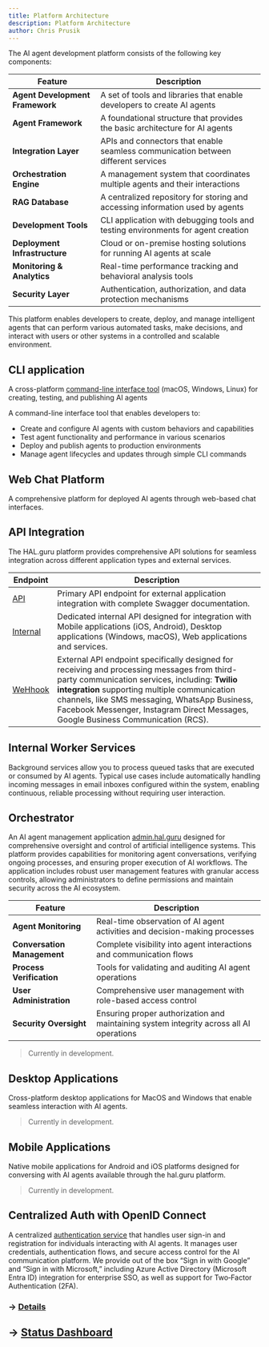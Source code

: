 ```yaml
---
title: Platform Architecture
description: Platform Architecture
author: Chris Prusik
---
```


The AI agent development platform consists of the following key components:

| Feature                         | Description |
|---------------------------------|-------------|
| **Agent Development Framework** | A set of tools and libraries that enable developers to create AI agents |
| **Agent Framework**             | A foundational structure that provides the basic architecture for AI agents |
| **Integration Layer**           | APIs and connectors that enable seamless communication between different services |
| **Orchestration Engine**        | A management system that coordinates multiple agents and their interactions |
| **RAG Database**                | A centralized repository for storing and accessing information used by agents |
| **Development Tools**           | CLI application with debugging tools and testing environments for agent creation |
| **Deployment Infrastructure**   | Cloud or on-premise hosting solutions for running AI agents at scale |
| **Monitoring & Analytics**      | Real-time performance tracking and behavioral analysis tools |
| **Security Layer**              | Authentication, authorization, and data protection mechanisms |

This platform enables developers to create, deploy, and manage intelligent agents that can perform various automated tasks, make decisions, and interact with users or other systems in a controlled and scalable environment.

## CLI application 

A cross-platform [command-line interface tool](../cli/index.md) (macOS, Windows, Linux) for creating, testing, and publishing AI agents

A command-line interface tool that enables developers to:
- Create and configure AI agents with custom behaviors and capabilities
- Test agent functionality and performance in various scenarios
- Deploy and publish agents to production environments
- Manage agent lifecycles and updates through simple CLI commands

<!-- [Hal.guru CLI](../images/halguru-cli.png) -->

## Web Chat Platform

A comprehensive platform for deployed AI agents through web-based chat interfaces.

## API Integration

The HAL.guru platform provides comprehensive API solutions for seamless 
integration across different application types and external services.

| Endpoint                               | Description |
|----------------------------------------|-------------|
| [API](https://api.hal.guru/swagger/)   | Primary API endpoint for external application integration with complete Swagger documentation. |
| [Internal](https://internal.hal.guru/) | Dedicated internal API designed for integration with Mobile applications (iOS, Android), Desktop applications (Windows, macOS), Web applications and services. |
| [WeHhook](https://webhook.hal.guru)    | External API endpoint specifically designed for receiving and processing messages from third-party communication services, including: **Twilio integration** supporting multiple communication channels, like SMS messaging, WhatsApp Business, Facebook Messenger, Instagram Direct Messages, Google Business Communication (RCS). |

## Internal Worker Services

Background services allow you to process queued tasks that are executed 
or consumed by AI agents. Typical use cases include automatically handling 
incoming messages in email inboxes configured within the system, 
enabling continuous, reliable processing without requiring user interaction.

## Orchestrator

An AI agent management application [admin.hal.guru](https://admin.hal.guru) 
designed for comprehensive oversight and control of artificial intelligence systems. 
This platform provides capabilities for monitoring agent conversations, 
verifying ongoing processes, and ensuring proper execution of AI workflows. 
The application includes robust user management features with granular access controls, 
allowing administrators to define permissions and maintain security across the AI ecosystem.

| Feature                                                                         | Description                                                                |
|---------------------------------------------------------------------------------|----------------------------------------------------------------------------|
| **Agent Monitoring**                                                            | Real-time observation of AI agent activities and decision-making processes |
| **Conversation Management**                                                     | Complete visibility into agent interactions and communication flows        |
| **Process Verification** |  Tools for validating and auditing AI agent operations                     |
| **User Administration**                                                         | Comprehensive user management with role-based access control               
| **Security Oversight** | Ensuring proper authorization and maintaining system integrity across all AI operations |

> Currently in development.

## Desktop Applications

Cross-platform desktop applications for MacOS and Windows that enable seamless interaction with AI agents.

> Currently in development.

## Mobile Applications

Native mobile applications for Android and iOS platforms designed 
for conversing with AI agents available through the hal.guru platform. 

> Currently in development.
 
## Centralized Auth with OpenID Connect

A centralized [authentication service](https://login.hal.guru) that handles user sign-in and registration for individuals interacting with AI agents. It manages user credentials, authentication flows, and secure access control for the AI communication platform. We provide out of the box “Sign in with Google” and “Sign in with Microsoft,” including Azure Active Directory (Microsoft Entra ID) integration for enterprise SSO, as well as support for Two‑Factor Authentication (2FA). 

### → [Details](identity-server.md)

## → [Status Dashboard](../status/index.md)
